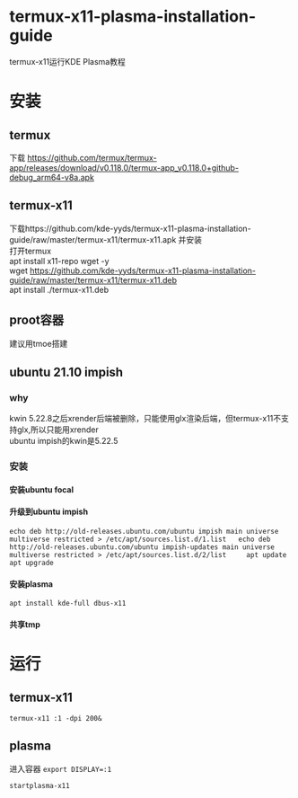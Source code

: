 # termux-x11-plasma-installation-guide
termux-x11运行KDE Plasma教程
# 安装
## termux 
下载 https://github.com/termux/termux-app/releases/download/v0.118.0/termux-app_v0.118.0+github-debug_arm64-v8a.apk 
## termux-x11
下载https://github.com/kde-yyds/termux-x11-plasma-installation-guide/raw/master/termux-x11/termux-x11.apk 并安装  
打开termux  
apt install x11-repo wget -y  
wget https://github.com/kde-yyds/termux-x11-plasma-installation-guide/raw/master/termux-x11/termux-x11.deb  
apt install ./termux-x11.deb  
## proot容器
建议用tmoe搭建
## ubuntu 21.10 impish
### why
kwin 5.22.8之后xrender后端被删除，只能使用glx渲染后端，但termux-x11不支持glx,所以只能用xrender  
ubuntu impish的kwin是5.22.5
### 安装
#### 安装ubuntu focal
#### 升级到ubuntu impish
` echo deb http://old-releases.ubuntu.com/ubuntu impish main universe multiverse restricted > /etc/apt/sources.list.d/1.list  
echo deb http://old-releases.ubuntu.com/ubuntu impish-updates main universe multiverse restricted > /etc/apt/sources.list.d/2/list    
apt update    
apt upgrade  `
#### 安装plasma
`apt install kde-full dbus-x11`
#### 共享tmp
# 运行
## termux-x11
`termux-x11 :1 -dpi 200&`
## plasma
进入容器
`export DISPLAY=:1`  

`startplasma-x11`


